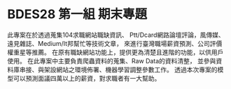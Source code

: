 # BDES28 第一組 期末專題
此專案在於透過蒐集104求職網站職缺資訊、
Ptt/Dcard網路論壇評論，風傳媒、遠見雜誌、Medium/It邦幫忙等技術文章，
來進行臺灣職場薪資預測、公司評價權重星等推薦。
在原有職缺網站功能上，提供更為清楚且進階的功能，以供用戶使用。 
在此專案中主要負責爬蟲資料的蒐集、Raw Data的資料清整，
並參與資料庫串接、與架設網站之環境佈署、機器學習調整參數工作。
透過本次專案的模型可以預測面議四萬以上的薪資，對求職者有一大幫助。

